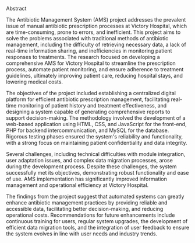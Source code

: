 Abstract

The Antibiotic Management System (AMS) project addresses the prevalent issue of manual antibiotic prescription processes at Victory Hospital, which are time-consuming, prone to errors, and inefficient. This project aims to solve the problems associated with traditional methods of antibiotic management, including the difficulty of retrieving necessary data, a lack of real-time information sharing, and inefficiencies in monitoring patient responses to treatments. The research focused on developing a comprehensive AMS for Victory Hospital to streamline the prescription process, automate patient monitoring, and ensure adherence to treatment guidelines, ultimately improving patient care, reducing hospital stays, and lowering medical costs.

The objectives of the project included establishing a centralized digital platform for efficient antibiotic prescription management, facilitating real-time monitoring of patient history and treatment effectiveness, and designing a system capable of generating comprehensive reports to support decision-making. The methodology involved the development of a web-based application using HTML, CSS, and JavaScript for the front-end, PHP for backend intercommunication, and MySQL for the database. Rigorous testing phases ensured the system's reliability and functionality, with a strong focus on maintaining patient confidentiality and data integrity.

Several challenges, including technical difficulties with module integration, user adaptation issues, and complex data migration processes, arose during the development process. Despite these challenges, the system successfully met its objectives, demonstrating robust functionality and ease of use. AMS implementation has significantly improved information management and operational efficiency at Victory Hospital.

The findings from the project suggest that automated systems can greatly enhance antibiotic management practices by providing reliable and accessible data, facilitating better decision-making, and reducing operational costs. Recommendations for future enhancements include continuous training for users, regular system upgrades, the development of efficient data migration tools, and the integration of user feedback to ensure the system evolves in line with user needs and industry trends.
